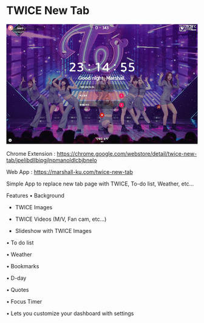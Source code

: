 # TWICE New Tab

<img src="./thumbnail.jpg" alt="TWICE New Tab">

Chrome Extension : https://chrome.google.com/webstore/detail/twice-new-tab/jpelibdllbipgjlnpmanoldlcbjbnelo

Web App : https://marshall-ku.com/twice-new-tab


Simple App to replace new tab page with TWICE, To-do list, Weather, etc...


Features
• Background

  - TWICE Images
  
  - TWICE Videos (M/V, Fan cam, etc...)
  
  - Slideshow with TWICE Images
  
• To do list

• Weather

• Bookmarks

• D-day

• Quotes

• Focus Timer

• Lets you customize your dashboard with settings
